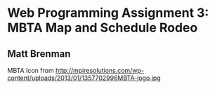 Web Programming Assignment 3: MBTA Map and Schedule Rodeo
=========================================================
Matt Brenman
------------

MBTA Icon from http://mpiresolutions.com/wp-content/uploads/2013/01/1357702996MBTA-logo.jpg
